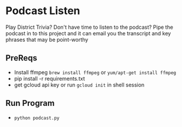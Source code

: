 # Podcast Listen

Play District Trivia? Don't have time to listen to the podcast? Pipe the podcast in to this project and it can email you the transcript and key phrases that may be point-worthy

## PreReqs

* Install ffmpeg `brew install ffmpeg` or `yum/apt-get install ffmpeg`
* pip install -r requirements.txt
* get gcloud api key or run `gcloud init` in shell session


## Run Program

* `python podcast.py`
